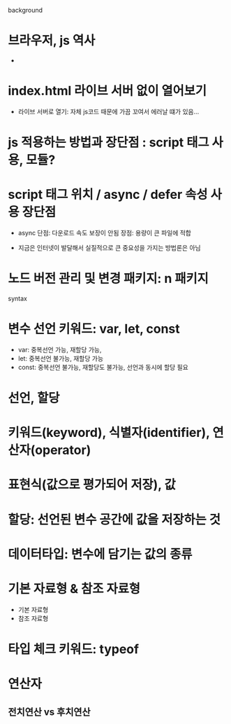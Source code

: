 background

# 브라우저, js 역사

-

# index.html 라이브 서버 없이 열어보기

- 라이브 서버로 열기: 자체 js코드 때문에 가끔 꼬여서 에러날 떄가 있음...

# js 적용하는 방법과 장단점 : script 태그 사용, 모듈?

# script 태그 위치 / async / defer 속성 사용 장단점

- async
  단점: 다운로드 속도 보장이 안됨
  장점: 용량이 큰 파일에 적합

- 지금은 인터넷이 발달해서 실질적으로 큰 중요성을 가지는 방법론은 아님

# 노드 버전 관리 및 변경 패키지: n 패키지

syntax

# 변수 선언 키워드: var, let, const

- var: 중복선언 가능, 재할당 가능,
- let: 중복선언 불가능, 재할당 가능
- const: 중복선언 불가능, 재할당도 불가능, 선언과 동시에 할당 필요

# 선언, 할당

# 키워드(keyword), 식별자(identifier), 연산자(operator)

# 표현식(값으로 평가되어 저장), 값

# 할당: 선언된 변수 공간에 값을 저장하는 것

# 데이터타입: 변수에 담기는 값의 종류

# 기본 자료형 & 참조 자료형

- 기본 자료형
- 참조 자료형

# 타입 체크 키워드: typeof

# 연산자

## 전치연산 vs 후치연산
